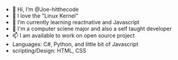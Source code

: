 - 👋 Hi, I’m @Joe-hitthecode
- 👀 I love the "Linux Kernel" 
- 🌱 I’m currently learning reactnative and Javascript 
- 💞️ I'm a computer sciene major and also a self taught developer 
- 📫 I am available to work on open source project 
- Languages: C#, Python, and little bit of Javascript
- scripting/Design: HTML, CSS

<!---
Joe-hitthecode/Joe-hitthecode is a ✨ special ✨ repository because its `README.md` (this file) appears on your GitHub profile.
You can click the Preview link to take a look at your changes.
--->

